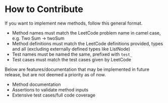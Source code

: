 # How to Contribute

If you want to implement new methods, follow this general format.

- Method names must match the LeetCode problem name in camel case, e.g. Two Sum -> twoSum
- Method definitions must match the LeetCode definitions provided, types and all (excluding externally defined types like ListNode)
- Test names must be named the same, prefixed with `test_`
- Test cases must match the test cases given by LeetCode

Below are features/documentation that may be implemented in future release, but are not deemed a priority as of now.

- Method documentation
- Assertions to validate method inputs
- Extensive test cases/full code coverage
